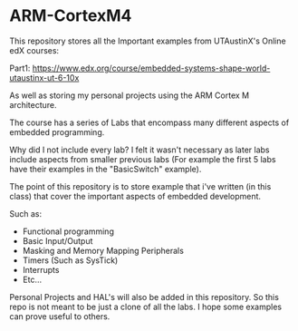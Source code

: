 # ARM-CortexM4

This repository stores all the Important examples from UTAustinX's Online edX courses:

Part1: https://www.edx.org/course/embedded-systems-shape-world-utaustinx-ut-6-10x

As well as storing my personal projects using the ARM Cortex M architecture.

The course has a series of Labs that encompass many different aspects of embedded programming. 

Why did I not include every lab? I felt it wasn't necessary as later labs include aspects from smaller previous labs (For example the first 5 labs have their examples in the "BasicSwitch" example).

The point of this repository is to store example that i've written (in this class) that cover the important aspects of embedded development.

Such as:
* Functional programming
* Basic Input/Output
* Masking and Memory Mapping Peripherals
* Timers (Such as SysTick)
* Interrupts
* Etc...

Personal Projects and HAL's will also be added in this repository. So this repo is not meant to be just a clone of all the labs. I hope some examples can prove useful to others.






